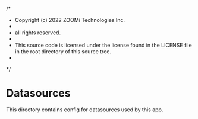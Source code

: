 /*
 * Copyright (c) 2022 ZOOMi Technologies Inc.
 *
 * all rights reserved.
 *
 * This source code is licensed under the license found in the LICENSE file in the root directory of this source tree.
 *
 */
# Datasources

This directory contains config for datasources used by this app.
